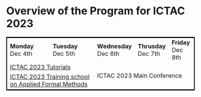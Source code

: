 # Overview of the Program for ICTAC 2023

 <table style="border:2px solid black;" >
  <tr style="text-align: center border:1px solid black;"> 
    <td style="text-align: center border:1px solid black;"><b> Monday </b> <br/> Dec 4th  </td>
    <td style="text-align: center border:1px solid black;"><b> Tuesday </b> <br/> Dec 5th  </td>
    <td style="text-align: center border:1px solid black;"><b> Wednesday</b> <br/> Dec 6th </td>
    <td style="text-align: center border:1px solid black;"><b> Thrusday</b> <br/> Dec 7th </td>
    <td style="text-align: center border:1px solid black;"><b> Friday</b> <br/> Dec 8th </td>
  </tr>
  <tr style="text-align: center border:1px solid black;" >
    <td colspan="2" style="text-align: center border:1px solid black;">
      <a href="https://ictac2023.compsust.utec.edu.pe/tutorials/" > ICTAC 2023 Tutorials </a> 
    </td>
    <td colspan="3" rowspan="2" style="text-align: center border:1px solid black;">
      ICTAC 2023 Main Conference 
    </td>
  </tr>
  <tr style="text-align: center border:1px solid black;">
    <td colspan="2" style="text-align: center border:1px solid black;">
      <a href="https://ictac2023.compsust.utec.edu.pe/school/" > ICTAC 2023 Training school on Applied Formal Methods </a> 
    </td>
  </tr>
</table> 
